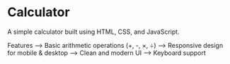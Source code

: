 # Calculator
A simple calculator built using HTML, CSS, and JavaScript.

Features
--> Basic arithmetic operations (+, -, ×, ÷)
--> Responsive design for mobile & desktop
--> Clean and modern UI
--> Keyboard support
